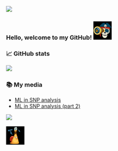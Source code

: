 <img src="https://raw.githubusercontent.com/cappelchi/cappelchi/master/cv_interactive.gif" width="800px">

### Hello, welcome to my GitHub! <img src="https://raw.githubusercontent.com/cappelchi/cappelchi/main/eye_animated_sticker%20(1).gif" width="50px">
</a>

  
### 📈 GitHub stats
<p><img src="https://github-readme-streak-stats.herokuapp.com?user=cappelchi&theme=dracula"/></p>

### 📚 My media
- [ML in SNP analysis](https://youtu.be/urTLCscw63w)
- [ML in SNP analysis (part 2)](https://youtu.be/8pjzET-MaFw)
<a href="https://www.linkedin.com/in/mikhail-kosaretskiy-97241b28/">
    <img src="https://img.shields.io/badge/LINKEDIN-12100E?logo=linkedin&color=282A36&logoColor=white" />

<p><img src="https://raw.githubusercontent.com/cappelchi/cappelchi/main/clap_animated_sticker.gif" width="50px">
</a>
